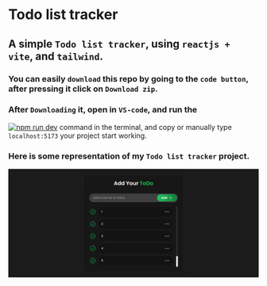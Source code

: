 # Todo list tracker
 
## A simple `Todo list tracker`, using `reactjs + vite`, and `tailwind`.

### You can  easily `download` this repo by going to the `code button`, after pressing it click on `Download zip`.

### After `Downloading` it, open in `VS-code`, and run the
[![`npm run dev`](https://img.shields.io/badge/Copy_Command-blue?logo=clipboard)](#) command in the terminal, and copy or manually type `localhost:5173` your project start working.

### Here is some representation of my `Todo list tracker` project.

![Project `Todo list tracker` Screenshot](src/assets/Screenshot.png)
